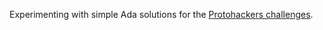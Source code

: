 
Experimenting with simple Ada solutions for the [Protohackers challenges](https://protohackers.com).
